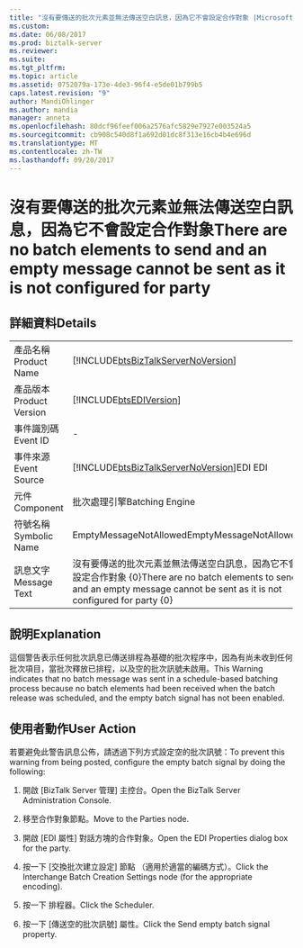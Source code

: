 ```yaml
---
title: "沒有要傳送的批次元素並無法傳送空白訊息，因為它不會設定合作對象 |Microsoft 文件"
ms.custom: 
ms.date: 06/08/2017
ms.prod: biztalk-server
ms.reviewer: 
ms.suite: 
ms.tgt_pltfrm: 
ms.topic: article
ms.assetid: 0752079a-173e-4de3-96f4-e5de01b799b5
caps.latest.revision: "9"
author: MandiOhlinger
ms.author: mandia
manager: anneta
ms.openlocfilehash: 80dcf96feef006a2576afc5829e7927e003524a5
ms.sourcegitcommit: cb908c540d8f1a692d01dc8f313e16cb4b4e696d
ms.translationtype: MT
ms.contentlocale: zh-TW
ms.lasthandoff: 09/20/2017
---
```

# <a name="there-are-no-batch-elements-to-send-and-an-empty-message-cannot-be-sent-as-it-is-not-configured-for-party"></a><span data-ttu-id="08370-102">沒有要傳送的批次元素並無法傳送空白訊息，因為它不會設定合作對象</span><span class="sxs-lookup"><span data-stu-id="08370-102">There are no batch elements to send and an empty message cannot be sent as it is not configured for party</span></span>
## <a name="details"></a><span data-ttu-id="08370-103">詳細資料</span><span class="sxs-lookup"><span data-stu-id="08370-103">Details</span></span>  
  
|||  
|-|-|  
|<span data-ttu-id="08370-104">產品名稱</span><span class="sxs-lookup"><span data-stu-id="08370-104">Product Name</span></span>|[!INCLUDE[btsBizTalkServerNoVersion](../includes/btsbiztalkservernoversion-md.md)]|  
|<span data-ttu-id="08370-105">產品版本</span><span class="sxs-lookup"><span data-stu-id="08370-105">Product Version</span></span>|[!INCLUDE[btsEDIVersion](../includes/btsediversion-md.md)]|  
|<span data-ttu-id="08370-106">事件識別碼</span><span class="sxs-lookup"><span data-stu-id="08370-106">Event ID</span></span>|-|  
|<span data-ttu-id="08370-107">事件來源</span><span class="sxs-lookup"><span data-stu-id="08370-107">Event Source</span></span>|[!INCLUDE[btsBizTalkServerNoVersion](../includes/btsbiztalkservernoversion-md.md)]<span data-ttu-id="08370-108">EDI</span><span class="sxs-lookup"><span data-stu-id="08370-108"> EDI</span></span>|  
|<span data-ttu-id="08370-109">元件</span><span class="sxs-lookup"><span data-stu-id="08370-109">Component</span></span>|<span data-ttu-id="08370-110">批次處理引擎</span><span class="sxs-lookup"><span data-stu-id="08370-110">Batching Engine</span></span>|  
|<span data-ttu-id="08370-111">符號名稱</span><span class="sxs-lookup"><span data-stu-id="08370-111">Symbolic Name</span></span>|<span data-ttu-id="08370-112">EmptyMessageNotAllowed</span><span class="sxs-lookup"><span data-stu-id="08370-112">EmptyMessageNotAllowed</span></span>|  
|<span data-ttu-id="08370-113">訊息文字</span><span class="sxs-lookup"><span data-stu-id="08370-113">Message Text</span></span>|<span data-ttu-id="08370-114">沒有要傳送的批次元素並無法傳送空白訊息，因為它不會設定合作對象 {0}</span><span class="sxs-lookup"><span data-stu-id="08370-114">There are no batch elements to send and an empty message cannot be sent as it is not configured for party {0}</span></span>|  
  
## <a name="explanation"></a><span data-ttu-id="08370-115">說明</span><span class="sxs-lookup"><span data-stu-id="08370-115">Explanation</span></span>  
 <span data-ttu-id="08370-116">這個警告表示任何批次訊息已傳送排程為基礎的批次程序中，因為有尚未收到任何批次項目，當批次釋放已排程，以及空的批次訊號未啟用。</span><span class="sxs-lookup"><span data-stu-id="08370-116">This Warning indicates that no batch message was sent in a schedule-based batching process because no batch elements had been received when the batch release was scheduled, and the empty batch signal has not been enabled.</span></span>  
  
## <a name="user-action"></a><span data-ttu-id="08370-117">使用者動作</span><span class="sxs-lookup"><span data-stu-id="08370-117">User Action</span></span>  
 <span data-ttu-id="08370-118">若要避免此警告訊息公佈，請透過下列方式設定空的批次訊號：</span><span class="sxs-lookup"><span data-stu-id="08370-118">To prevent this warning from being posted, configure the empty batch signal by doing the following:</span></span>  
  
1.  <span data-ttu-id="08370-119">開啟 [BizTalk Server 管理] 主控台。</span><span class="sxs-lookup"><span data-stu-id="08370-119">Open the BizTalk Server Administration Console.</span></span>  
  
2.  <span data-ttu-id="08370-120">移至合作對象節點。</span><span class="sxs-lookup"><span data-stu-id="08370-120">Move to the Parties node.</span></span>  
  
3.  <span data-ttu-id="08370-121">開啟 [EDI 屬性] 對話方塊的合作對象。</span><span class="sxs-lookup"><span data-stu-id="08370-121">Open the EDI Properties dialog box for the party.</span></span>  
  
4.  <span data-ttu-id="08370-122">按一下 [交換批次建立設定] 節點 （適用於適當的編碼方式）。</span><span class="sxs-lookup"><span data-stu-id="08370-122">Click the Interchange Batch Creation Settings node (for the appropriate encoding).</span></span>  
  
5.  <span data-ttu-id="08370-123">按一下 排程器。</span><span class="sxs-lookup"><span data-stu-id="08370-123">Click the Scheduler.</span></span>  
  
6.  <span data-ttu-id="08370-124">按一下 [傳送空的批次訊號] 屬性。</span><span class="sxs-lookup"><span data-stu-id="08370-124">Click the Send empty batch signal property.</span></span>